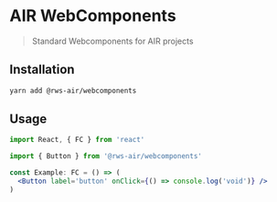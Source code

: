 # AIR WebComponents

> Standard Webcomponents for AIR projects

## Installation

```sh
yarn add @rws-air/webcomponents
```

## Usage

```jsx
import React, { FC } from 'react'

import { Button } from '@rws-air/webcomponents'

const Example: FC = () => (
  <Button label='button' onClick={() => console.log('void')} />
)
```